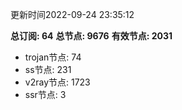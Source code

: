 更新时间2022-09-24 23:35:12

**总订阅: 64**
**总节点: 9676**
**有效节点: 2031**
- trojan节点: 74
- ss节点: 231
- v2ray节点: 1723
- ssr节点: 3
